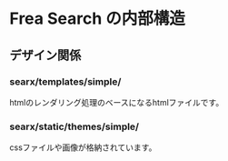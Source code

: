 # Frea Search の内部構造

## デザイン関係
### searx/templates/simple/
htmlのレンダリング処理のベースになるhtmlファイルです。

### searx/static/themes/simple/
cssファイルや画像が格納されています。

